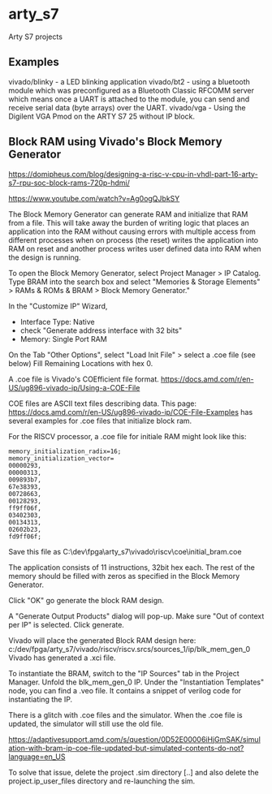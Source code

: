 # arty_s7
Arty S7 projects

## Examples

vivado/blinky - a LED blinking application
vivado/bt2 - using a bluetooth module which was preconfigured as a Bluetooth Classic RFCOMM server which means once a UART is attached to the module, you can send and receive serial data (byte arrays) over the UART.
vivado/vga - Using the Digilent VGA Pmod on the ARTY S7 25 without IP block.

## Block RAM using Vivado's Block Memory Generator

https://domipheus.com/blog/designing-a-risc-v-cpu-in-vhdl-part-16-arty-s7-rpu-soc-block-rams-720p-hdmi/

https://www.youtube.com/watch?v=Ag0ogQJbkSY

The Block Memory Generator can generate RAM and initialize that RAM from a file.
This will take away the burden of writing logic that places an application into the RAM without causing errors with multiple access from different processes when on process (the reset) writes the application into RAM on reset and another process writes user defined data into RAM when the design is running.

To open the Block Memory Generator, select Project Manager > IP Catalog. Type BRAM into the search box and select "Memories & Storage Elements" > RAMs & ROMs & BRAM > Block Memory Generator."

In the "Customize IP" Wizard, 
- Interface Type: Native
- check "Generate address interface with 32 bits"
- Memory: Single Port RAM

On the Tab "Other Options", select "Load Init File" > select a .coe file (see below)
Fill Remaining Locations with hex 0.

A .coe file is Vivado's COEfficient file format.
https://docs.amd.com/r/en-US/ug896-vivado-ip/Using-a-COE-File

COE files are ASCII text files describing data. This page: https://docs.amd.com/r/en-US/ug896-vivado-ip/COE-File-Examples has several examples for .coe files that initialize block ram.

For the RISCV processor, a .coe file for initiale RAM might look like this:

```
memory_initialization_radix=16;
memory_initialization_vector=
00000293,
00000313,
009893b7,
67e38393,
00728663,
00128293,
ff9ff06f,
03402303,
00134313,
02602b23,
fd9ff06f;
```
Save this file as C:\dev\fpga\arty_s7\vivado\riscv\coe\initial_bram.coe

The application consists of 11 instructions, 32bit hex each. The rest of the memory should be filled with zeros as specified in the Block Memory Generator.

Click "OK" go generate the block RAM design.

A "Generate Output Products" dialog will pop-up. Make sure "Out of context per IP" is selected. Click generate.

Vivado will place the generated Block RAM design here: c:/dev/fpga/arty_s7/vivado/riscv/riscv.srcs/sources_1/ip/blk_mem_gen_0
Vivado has generated a .xci file. 

To instantiate the BRAM, switch to the "IP Sources" tab in the Project Manager. Unfold the blk_mem_gen_0 IP. Under the "Instantiation Templates" node, you can find a .veo file. It contains a snippet of verilog code for instantiating the IP.

There is a glitch with .coe files and the simulator. When the .coe file is updated, the simulator will still use the old file. 

https://adaptivesupport.amd.com/s/question/0D52E00006iHjGmSAK/simulation-with-bram-ip-coe-file-updated-but-simulated-contents-do-not?language=en_US

To solve that issue, delete the project .sim directory [..] and also delete the project.ip_user_files directory and re-launching the sim.